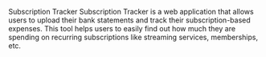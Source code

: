 Subscription Tracker
Subscription Tracker is a web application that allows users to upload their bank statements and track their subscription-based expenses. This tool helps users to easily find out how much they are spending on recurring subscriptions like streaming services, memberships, etc.
